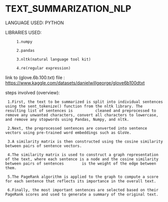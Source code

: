 # TEXT_SUMMARIZATION_NLP


LANGUAGE USED: PYTHON 


LIBRARIES USED: 

         1.numpy
         
         2.pandas
         
         3.nltk(natural language tool kit)
         
         4.re(regular expression)
         
         
link to (glove.6b.100.txt) file : https://www.kaggle.com/datasets/danielwillgeorge/glove6b100dtxt

         
steps involved (overview):

     1.First, the text to be summarized is split into individual sentences using the sent_tokenize() function from the nltk library. The resulting list of sentences is          cleaned and preprocessed to remove any unwanted characters, convert all characters to lowercase, and remove any stopwords using Pandas, Numpy, and nltk.
     
     2.Next, the preprocessed sentences are converted into sentence vectors using pre-trained word embeddings such as GloVe.
     
     3.A similarity matrix is then constructed using the cosine similarity between pairs of sentence vectors.
     
     4.The similarity matrix is used to construct a graph representation of the text, where each sentence is a node and the cosine similarity between pairs of sentences        is the weight of the edge between them.
     
     5.The PageRank algorithm is applied to the graph to compute a score for each sentence that reflects its importance in the overall text.
     
     6.Finally, the most important sentences are selected based on their PageRank scores and used to generate a summary of the original text.
